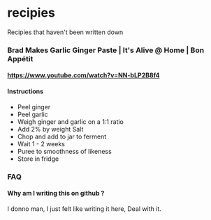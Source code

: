 # recipies
Recipies that haven't been written down


### Brad Makes Garlic Ginger Paste | It's Alive @ Home | Bon Appétit
#### https://www.youtube.com/watch?v=NN-bLP2B8f4
#### Instructions

- Peel ginger
- Peel garlic
- Weigh ginger and garlic on a 1:1 ratio
- Add 2% by weight Salt 
- Chop and add to jar to ferment
- Wait 1 - 2 weeks 
- Puree to smoothness of likeness
- Store in fridge



### FAQ

#### Why am I writing this on github ?
I donno man, I just felt like writing it here, Deal with it.
